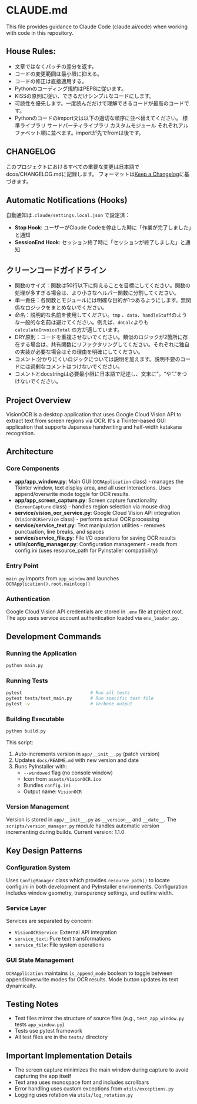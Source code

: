 # CLAUDE.md

This file provides guidance to Claude Code (claude.ai/code) when working with code in this repository.

## House Rules:
- 文章ではなくパッチの差分を返す。
- コードの変更範囲は最小限に抑える。
- コードの修正は直接適用する。
- Pythonのコーディング規約はPEP8に従います。
- KISSの原則に従い、できるだけシンプルなコードにします。
- 可読性を優先します。一度読んだだけで理解できるコードが最高のコードです。
- Pythonのコードのimport文は以下の適切な順序に並べ替えてください。
標準ライブラリ
サードパーティライブラリ
カスタムモジュール 
それぞれアルファベット順に並べます。importが先でfromは後です。

## CHANGELOG
このプロジェクトにおけるすべての重要な変更は日本語でdcos/CHANGELOG.mdに記録します。
フォーマットは[Keep a Changelog](https://keepachangelog.com/ja/1.1.0/)に基づきます。

## Automatic Notifications (Hooks)
自動通知は`.claude/settings.local.json` で設定済：
- **Stop Hook**: ユーザーがClaude Codeを停止した時に「作業が完了しました」と通知
- **SessionEnd Hook**: セッション終了時に「セッションが終了しました」と通知

## クリーンコードガイドライン
- 関数のサイズ：関数は50行以下に抑えることを目標にしてください。関数の処理が多すぎる場合は、より小さなヘルパー関数に分割してください。
- 単一責任：各関数とモジュールには明確な目的が1つあるようにします。無関係なロジックをまとめないでください。
- 命名：説明的な名前を使用してください。`tmp` 、`data`、`handleStuff`のような一般的な名前は避けてください。例えば、`doCalc`よりも`calculateInvoiceTotal` の方が適しています。
- DRY原則：コードを重複させないでください。類似のロジックが2箇所に存在する場合は、共有関数にリファクタリングしてください。それぞれに独自の実装が必要な場合はその理由を明確にしてください。
- コメント:分かりにくいロジックについては説明を加えます。説明不要のコードには過剰なコメントはつけないでください。
- コメントとdocstringは必要最小限に日本語で記述し、文末に"。"や"."をつけないでください。

## Project Overview
VisionOCR is a desktop application that uses Google Cloud Vision API to extract text from screen regions via OCR. It's a Tkinter-based GUI application that supports Japanese handwriting and half-width katakana recognition.

## Architecture

### Core Components
- **app/app_window.py**: Main GUI (`OCRApplication` class) - manages the Tkinter window, text display area, and all user interactions. Uses append/overwrite mode toggle for OCR results.
- **app/app_screen_capture.py**: Screen capture functionality (`ScreenCapture` class) - handles region selection via mouse drag
- **service/vision_ocr_service.py**: Google Cloud Vision API integration (`VisionOCRService` class) - performs actual OCR processing
- **service/service_text.py**: Text manipulation utilities - removes punctuation, line breaks, and spaces
- **service/service_file.py**: File I/O operations for saving OCR results
- **utils/config_manager.py**: Configuration management - reads from config.ini (uses resource_path for PyInstaller compatibility)

### Entry Point
`main.py` imports from `app_window` and launches `OCRApplication().root.mainloop()`

### Authentication
Google Cloud Vision API credentials are stored in `.env` file at project root. The app uses service account authentication loaded via `env_loader.py`.

## Development Commands

### Running the Application
```bash
python main.py
```

### Running Tests
```bash
pytest                          # Run all tests
pytest tests/test_main.py       # Run specific test file
pytest -v                       # Verbose output
```

### Building Executable
```bash
python build.py
```
This script:
1. Auto-increments version in `app/__init__.py` (patch version)
2. Updates `docs/README.md` with new version and date
3. Runs PyInstaller with:
   - `--windowed` flag (no console window)
   - Icon from `assets/VisionOCR.ico`
   - Bundles `config.ini`
   - Output name: `VisionOCR`

### Version Management
Version is stored in `app/__init__.py` as `__version__` and `__date__`. The `scripts/version_manager.py` module handles automatic version incrementing during builds. Current version: 1.1.0

## Key Design Patterns

### Configuration System
Uses `ConfigManager` class which provides `resource_path()` to locate config.ini in both development and PyInstaller environments. Configuration includes window geometry, transparency settings, and outline width.

### Service Layer
Services are separated by concern:
- `VisionOCRService`: External API integration
- `service_text`: Pure text transformations
- `service_file`: File system operations

### GUI State Management
`OCRApplication` maintains `is_append_mode` boolean to toggle between append/overwrite modes for OCR results. Mode button updates its text dynamically.

## Testing Notes
- Test files mirror the structure of source files (e.g., `test_app_window.py` tests `app_window.py`)
- Tests use pytest framework
- All test files are in the `tests/` directory

## Important Implementation Details
- The screen capture minimizes the main window during capture to avoid capturing the app itself
- Text area uses monospace font and includes scrollbars
- Error handling uses custom exceptions from `utils/exceptions.py`
- Logging uses rotation via `utils/log_rotation.py`
